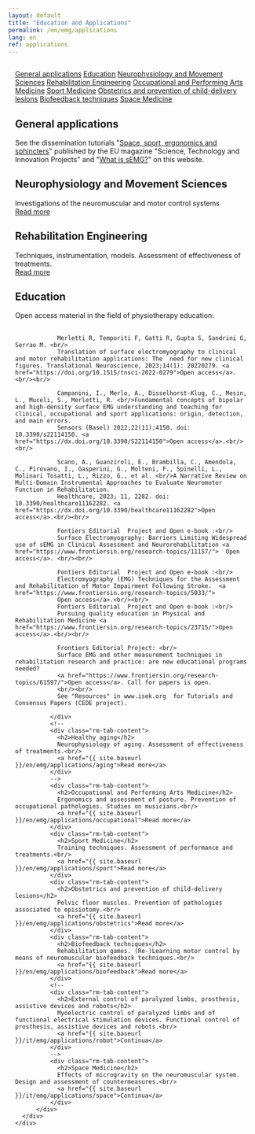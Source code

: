 ```yaml
---
layout: default
title: "Education and Applications"
permalink: /en/emg/applications
lang: en
ref: applications
---
```


<!-- APPLICATIONS -->
<div class="row" style="padding: 1em">
  <div class="container-fluid">
    <div class="row">
      <div class="col-lg-12 col-md-12 col-sm-12 col-xs-12 rm-tab-container">
          <div class="col-lg-3 col-md-3 col-sm-3 col-xs-3 rm-tab-menu">
            <div class="list-group">
              <a href="#" class="list-group-item active">General applications</a>
              <a href="#" class="list-group-item">Education</a>
              <a href="#" class="list-group-item">Neurophysiology and Movement Sciences</a>
              <a href="#" class="list-group-item">Rehabilitation Engineering</a>
              <!--
              <a href="#" class="list-group-item">Healthy aging</a>
              -->
              <a href="#" class="list-group-item">Occupational and Performing Arts Medicine</a>
              <a href="#" class="list-group-item">Sport Medicine</a>
              <a href="#" class="list-group-item">Obstetrics and prevention of child-delivery lesions</a>
              <a href="#" class="list-group-item">Biofeedback techniques</a>
              <!--
              <a href="#" class="list-group-item">External control of paralyzed limbs, prosthesis, assistive devices and robots</a>
              -->
              <a href="#" class="list-group-item">Space Medicine</a>
            </div>
          </div>
          <div class="col-lg-9 col-md-9 col-sm-9 col-xs-9 rm-tab">
              <div class="rm-tab-content active">
                <h2>General applications</h2>
                See the dissemination tutorials "<a href="/assets/pdfs/space_sport_ergonomics_sphincters.pdf">Space, sport, ergonomics and sphincters</a>" published by the EU magazine "Science, Technology and Innovation Projects" and "<a href="/en/emg/what/semg">What is sEMG?</a>" on this website.
              </div>
              <div class="rm-tab-content">
                <h2>Neurophysiology and Movement Sciences</h2>
                Investigations of the neuromuscular and motor control systems<br/>
                <a href="{{ site.baseurl }}/en/emg/applications/neurophysiology">Read more</a>
              </div>
              <div class="rm-tab-content">
                <h2>Rehabilitation Engineering</h2>
                Techniques, instrumentation, models. Assessment of effectiveness of treatments.<br/>
                <a href="{{ site.baseurl }}/en/emg/applications/rehabilitation">Read more</a>
              </div>
              <div class="rm-tab-content">
                <h2>Education</h2>
                Open access material in the field of physiotherapy education:<br/><br/>
                
                Merletti R, Temporiti F, Gatti R, Gupta S, Sandrini G, Serrao M. <br/>
                Translation of surface electromyography to clinical and motor rehabilitation applications: The  need for new clinical figures. Translational Neuroscience, 2023;14(1): 20220279. <a href="https://doi.org/10.1515/tnsci-2022-0279">Open access</a>.<br/><br/>
                
                Campanini, I., Merlo, A., Disselhorst-Klug, C., Mesin, L., Muceli, S., Merletti, R. <br/>Fundamental concepts of bipolar and high-density surface EMG understanding and teaching for clinical, occupational and sport applications: origin, detection, and main errors. 
                Sensors (Basel) 2022;22(11):4150. doi: 10.3390/s22114150. <a href="https://dx.doi.org/10.3390/S22114150">Open access</a>.<br/><br/>
                
                Scano, A., Guanziroli, E., Brambilla, C., Amendola, C., Pirovano, I., Gasperini, G., Molteni, F., Spinelli, L., Molinari Tosatti, L., Rizzo, G., et al. <br/>A Narrative Review on Multi-Domain Instrumental Approaches to Evaluate Neuromotor Function in Rehabilitation. 
                Healthcare, 2023; 11, 2282. doi: 10.3390/healthcare11162282. <a href="https://dx.doi.org/10.3390/healthcare11162282">Open access</a>.<br/><br/>
                
                Fontiers Editorial  Project and Open e-book :<br/> 
                Surface Electromyography: Barriers Limiting Widespread use of sEMG in Clinical Assessment and Neurorehabilitation <a href="https://www.frontiersin.org/research-topics/11157/">  Open access</a>. <br/><br/>
                
                Fontiers Editorial  Project and Open e-book :<br/> 
                Electromyography (EMG) Techniques for the Assessment and Rehabilitation of Motor Impairment Following Stroke.  <a href="https://www.frontiersin.org/research-topics/5033/"> 
                Open access</a>.<br/><br/>
                Fontiers Editorial  Project and Open e-book :<br/> 
                Pursuing quality education in Physical and Rehabilitation Medicine <a href="https://www.frontiersin.org/research-topics/23715/">Open access</a>.<br/><br/>
                
                Frontiers Editorial Project: <br/>
                Surface EMG and other measurement techniques in rehabilitation research and practice: are new educational programs needed? 
                <a href="https://www.frontiersin.org/research-topics/61597/">Open access</a>. Call for papers is open.
                <br/><br/>
                See "Resources" in www.isek.org  for Tutorials and Consensus Papers (CEDE project).
                
              </div>
              <!--
              <div class="rm-tab-content">
                <h2>Healthy aging</h2>
                Neurophysiology of aging. Assessment of effectiveness of treatments.<br/>
                <a href="{{ site.baseurl }}/en/emg/applications/aging">Read more</a>
              </div>
              -->
              <div class="rm-tab-content">
                <h2>Occupational and Performing Arts Medicine</h2>
                Ergonomics and assessment of posture. Prevention of occupational pathologies. Studies on musicians.<br/>
                <a href="{{ site.baseurl }}/en/emg/applications/occupational">Read more</a>
              </div>
              <div class="rm-tab-content">
                <h2>Sport Medicine</h2>
                Training techniques. Assessment of performance and treatments.<br/>
                <a href="{{ site.baseurl }}/en/emg/applications/sport">Read more</a>
              </div>
              <div class="rm-tab-content">
                <h2>Obstetrics and prevention of child-delivery lesions</h2>
                Pelvic floor muscles. Prevention of pathologies associated to episiotomy.<br/>
                <a href="{{ site.baseurl }}/en/emg/applications/obstetrics">Read more</a>
              </div>
              <div class="rm-tab-content">
                <h2>Biofeedback techniques</h2>
                Rehabilitation games. (Re-)Learning motor control by means of neuromuscular biofeedback techniques.<br/>
                <a href="{{ site.baseurl }}/en/emg/applications/biofeedback">Read more</a>
              </div>
              <!--
              <div class="rm-tab-content">
                <h2>External control of paralyzed limbs, prosthesis, assistive devices and robots</h2>
                Myoelectric control of paralyzed limbs and of functional electrical stimulation devices. Functional control of prosthesis, assistive devices and robots.<br/>
                <a href="{{ site.baseurl }}/it/emg/applications/robot">Continua</a>
              </div>
              -->
              <div class="rm-tab-content">
                <h2>Space Medicine</h2>
                Effects of microgravity on the neuromuscular system. Design and assessment of countermeasures.<br/>
                <a href="{{ site.baseurl }}/it/emg/applications/space">Continua</a>
              </div>
          </div>
      </div>
    </div>
  </div>
</div>